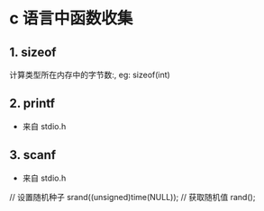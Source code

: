 # c 语言中函数收集

## 1. sizeof

计算类型所在内存中的字节数:, eg: sizeof(int)


## 2. printf
- 来自 stdio.h


## 3. scanf
- 来自 stdio.h



// 设置随机种子
srand((unsigned)time(NULL));
// 获取随机值
rand();

